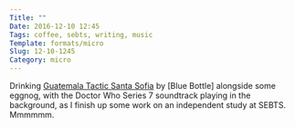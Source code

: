```yaml
---
Title: ""
Date: 2016-12-10 12:45
Tags: coffee, sebts, writing, music
Template: formats/micro
Slug: 12-10-1245
Category: micro
---
```


Drinking [Guatemala Tactic Santa Sofia](https://bluebottlecoffee.com/releases/guatemala-alta-verapaz-santa-sofia-oak) by [Blue Bottle] alongside some eggnog, with the Doctor Who Series 7 soundtrack playing in the background, as I finish up some work on an independent study at SEBTS. Mmmmmm.
